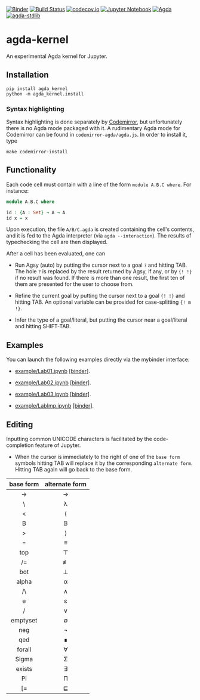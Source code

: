 [![Binder](https://mybinder.org/badge_logo.svg)](https://mybinder.org/v2/gh/lclem/agda-kernel/master)
[![Build Status](https://travis-ci.org/lclem/agda-kernel.svg)](https://travis-ci.org/lclem/agda-kernel)
[![codecov.io](https://codecov.io/github/lclem/agda-kernel/branch/master/graph/badge.svg)](https://codecov.io/github/lclem/agda-kernel)
[![Jupyter Notebook](https://img.shields.io/badge/jupyter-5.7.8-blue.svg)](https://github.com/jupyter/notebook/releases/tag/5.7.8)
[![Agda](https://img.shields.io/badge/agda-2.6.0-blue.svg)](https://github.com/agda/agda/releases/tag/v2.6.0)
[![agda-stdlib](https://img.shields.io/badge/agda--stdlib-1.0.1-blue.svg)](https://github.com/agda/agda-stdlib/releases/tag/v1.0.1)

# agda-kernel
An experimental Agda kernel for Jupyter.

Installation
------------

    pip install agda_kernel
    python -m agda_kernel.install

### Syntax highlighting

Syntax highlighting is done separately by [Codemirror](https://codemirror.net/),
but unfortunately there is no Agda mode packaged with it.
A rudimentary Agda mode for Codemirror can be found in ``codemirror-agda/agda.js``.
In order to install it, type

    make codemirror-install
    
<!-- or follow the manual instructions below:
Let `dir` be the result of executing the following command

    pip show notebook | grep Location | cut -d ' ' -f 2

(It is something like ``/usr/local/lib/python3.7/site-packages``,
``~/anaconda3/lib/python3.7/site-packages``,
or  ``/usr/local/Cellar/jupyter/1.0.0_5/libexec/lib/python3.7/site-packages/``.)
Then, 

    mkdir -p dir/notebook/static/components/codemirror/mode/agda
    cp codemirror-agda/agda.js dir/notebook/static/components/codemirror/mode/agda
-->

Functionality
-------------

Each code cell must contain with a line of the form ``module A.B.C where``.
For instance:

```agda
module A.B.C where

id : {A : Set} → A → A
id x = x
```

Upon execution, the file `A/B/C.agda` is created containing the cell's contents,
and it is fed to the Agda interpreter (via `agda --interaction`).
The results of typechecking the cell are then displayed.

After a cell has been evaluated, one can

- Run Agsy (auto) by putting the cursor next to a goal `?` and hitting TAB.
The hole `?` is replaced by the result returned by Agsy, if any,
or by `{! !}` if no result was found.
If there is more than one result, the first ten of them are presented for the user to choose from.

- Refine the current goal by putting the cursor next to a goal `{! !}` and hitting TAB.
An optional variable can be provided for case-splitting `{! m !}`.

- Infer the type of a goal/literal, but putting the cursor near a goal/literal and hitting SHIFT-TAB.
<!--If the expression is in parentheses ``(...)``, then the cursor should be near one of the two parentheses.
If the expression is just a literal, then the cursor should be inside, or in the vicinity of the literal.

- Normalise a closed expression,
by putting the cursor near the expression and hitting TAB.
Expression localisation follows the same rules as in the previous point.
-->

Examples
--------

You can launch the following examples directly via the mybinder interface:

- [example/Lab01.ipynb](https://github.com/lclem/agda-kernel/blob/master/example/Lab01.ipynb) [[binder]](https://mybinder.org/v2/gh/lclem/agda-kernel/master?filepath=/example/Lab01.ipynb).

- [example/Lab02.ipynb](https://github.com/lclem/agda-kernel/blob/master/example/Lab02.ipynb) [[binder]](https://mybinder.org/v2/gh/lclem/agda-kernel/master?filepath=/example/Lab02.ipynb).

- [example/Lab03.ipynb](https://github.com/lclem/agda-kernel/blob/master/example/Lab03.ipynb) [[binder]](https://mybinder.org/v2/gh/lclem/agda-kernel/master?filepath=/example/Lab03.ipynb).

- [example/LabImp.ipynb](https://github.com/lclem/agda-kernel/blob/master/example/LabImp.ipynb) [[binder]](https://mybinder.org/v2/gh/lclem/agda-kernel/master?filepath=example/LabImp.ipynb).

Editing
-------

Inputting common UNICODE characters is facilitated by the code-completion feature of Jupyter.

- When the cursor is immediately to the right of one of the `base form` symbols
hitting TAB will replace it by the corresponding `alternate form`.
Hitting TAB again will go back to the base form.

| base form | alternate form |
|:---------:|:----------------:|
| -> | → |
| \ | λ |
| < | ⟨ |
| B | 𝔹 |
| > | ⟩ |
| = | ≡ |
| top | ⊤ |
| /= | ≢ |
| bot | ⊥ |
| alpha | α |
| /\ | ∧ |
| e | ε |
| \/ | ∨ |
| emptyset | ∅ |
| neg | ¬ |
| qed | ∎ |
| forall | ∀ |
| Sigma | Σ |
| exists | ∃ |
| Pi | Π |
| \[= | ⊑ |
